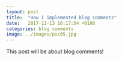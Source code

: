```yaml
---
layout: post
title:  "How I implemented blog comments"
date:   2017-11-13 10:17:54 +0100
categories: blog comments
image: ../images/pic05.jpg
---
```

This post will be about blog comments!
